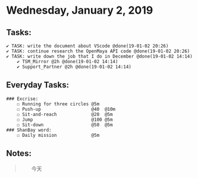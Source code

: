 # Wednesday, January 2, 2019

## Tasks:
    ✔ TASK: write the document about VScode @done(19-01-02 20:26)
    ✔ TASK: continue research the OpenMaya API code @done(19-01-02 20:26)
    ✔ TASK: write down the job that I do in December @done(19-01-02 14:14)
        ✔ TSM_Mirror @2h @done(19-01-02 14:14)
        ✔ Support_Partner @2h @done(19-01-02 14:14)



## Everyday Tasks:
    ### Excrise:
        ☐ Running for three circles @5m
        ☐ Push-up                   @40  @10m
        ☐ Sit-and-reach             @20  @5m
        ☐ Jump                      @100 @5m
        ☐ Sit-down                  @50  @5m
    ### ShanBay word:
        ☐ Daily mission             @5m

## Notes:
> &emsp;&emsp;今天
